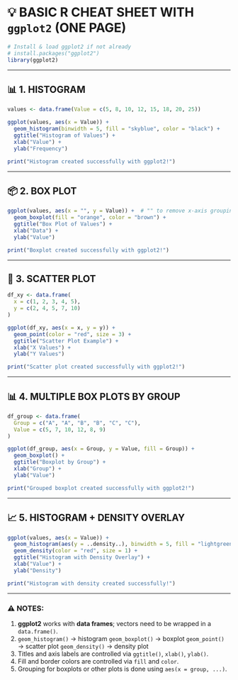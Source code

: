 # 💡 BASIC R CHEAT SHEET WITH `ggplot2` (ONE PAGE)

```r
# Install & load ggplot2 if not already
# install.packages("ggplot2")
library(ggplot2)
```

---

## 📊 1. HISTOGRAM

```r
values <- data.frame(Value = c(5, 8, 10, 12, 15, 18, 20, 25))

ggplot(values, aes(x = Value)) +
  geom_histogram(binwidth = 5, fill = "skyblue", color = "black") +
  ggtitle("Histogram of Values") +
  xlab("Value") +
  ylab("Frequency")

print("Histogram created successfully with ggplot2!")
```

---

## 📦 2. BOX PLOT

```r
ggplot(values, aes(x = "", y = Value)) +  # "" to remove x-axis grouping
  geom_boxplot(fill = "orange", color = "brown") +
  ggtitle("Box Plot of Values") +
  xlab("Data") +
  ylab("Value")

print("Boxplot created successfully with ggplot2!")
```

---

## 🔴 3. SCATTER PLOT

```r
df_xy <- data.frame(
  x = c(1, 2, 3, 4, 5),
  y = c(2, 4, 5, 7, 10)
)

ggplot(df_xy, aes(x = x, y = y)) +
  geom_point(color = "red", size = 3) +
  ggtitle("Scatter Plot Example") +
  xlab("X Values") +
  ylab("Y Values")

print("Scatter plot created successfully with ggplot2!")
```

---

## 📊 4. MULTIPLE BOX PLOTS BY GROUP

```r
df_group <- data.frame(
  Group = c("A", "A", "B", "B", "C", "C"),
  Value = c(5, 7, 10, 12, 8, 9)
)

ggplot(df_group, aes(x = Group, y = Value, fill = Group)) +
  geom_boxplot() +
  ggtitle("Boxplot by Group") +
  xlab("Group") +
  ylab("Value")

print("Grouped boxplot created successfully with ggplot2!")
```

---

## 📈 5. HISTOGRAM + DENSITY OVERLAY

```r
ggplot(values, aes(x = Value)) +
  geom_histogram(aes(y = ..density..), binwidth = 5, fill = "lightgreen", color = "black") +
  geom_density(color = "red", size = 1) +
  ggtitle("Histogram with Density Overlay") +
  xlab("Value") +
  ylab("Density")

print("Histogram with density created successfully!")
```

---

### ⚠️ NOTES:

1. **ggplot2** works with **data frames**; vectors need to be wrapped in a `data.frame()`.
2. `geom_histogram()` → histogram
   `geom_boxplot()` → boxplot
   `geom_point()` → scatter plot
   `geom_density()` → density plot
3. Titles and axis labels are controlled via `ggtitle()`, `xlab()`, `ylab()`.
4. Fill and border colors are controlled via `fill` and `color`.
5. Grouping for boxplots or other plots is done using `aes(x = group, ...)`.